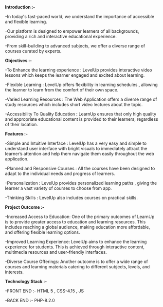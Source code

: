 **Introduction :-**

-In today's fast-paced world, we understand the importance of accessible and flexible learning.

-Our platform is designed to empower learners of all backgrounds, providing a rich and interactive educational experience.

-From skill-building to advanced subjects, we offer a diverse range of courses curated by experts.


**Objectives :-**

-To Enhance the learning experience : LevelUp provides interactive video lessons which keeps the learner engaged and excited about learning.

-Flexible Learning : LevelUp offers flexibility in learning schedules , allowing the learner to learn from the comfort of their own space.

-Varied Learning Resources : The Web Application offers a diverse range of study resources which includes short video lectures about the topic.

-Accessibility To Quality Education : LearnUp ensures that only high quality and appropriate educational content is provided to their learners, regardless of their location.



**Features :-**

-Simple and Intuitive Interface : LevelUp has a very easy and simple to understand user interface with bright visuals to immediately attract the learner’s attention and help them navigate them easily throughout the web application.

-Planned and Responsive Courses : All the courses have been designed to adapt to the individual needs and progress of learners.

-Personalization : LevelUp provides personalized learning paths , giving the learner a vast variety of courses to choose from app.

-Thinking Skills : LevelUp also includes courses on practical skills.



**Project Outcome :-**

-Increased Access to Education: One of the primary outcomes of LearnUp is to provide greater access to education and learning resources. This includes reaching a global audience, making education more affordable, and offering flexible learning options.

-Improved Learning Experience: LevelUp aims to enhance the learning experience for students. This is achieved through interactive content, multimedia resources and user-friendly interfaces.

-Diverse Course Offerings: Another outcome is to offer a wide range of courses and learning materials catering to different subjects, levels, and interests.


**Technology Stack :-**

-FRONT END :-  HTML 5 , CSS-4.15 , JS                  

-BACK END :-   PHP-8.2.0










